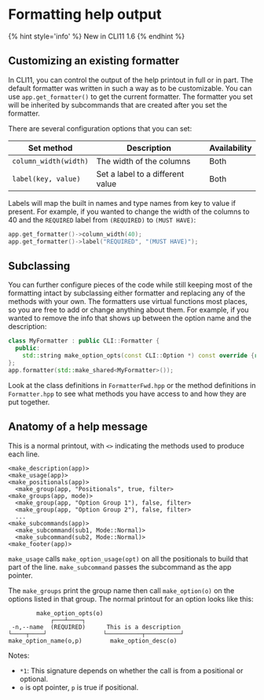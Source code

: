 # Formatting help output

{% hint style='info' %}
New in CLI11 1.6
{% endhint %}

## Customizing an existing formatter

In CLI11, you can control the output of the help printout in full or in part. The default formatter was written in such a way as to be customizable. You can use `app.get_formatter()` to get the current formatter. The formatter you set will be inherited by subcommands that are created after you set the formatter.

There are several configuration options that you can set:

| Set method            | Description                      | Availability |
| --------------------- | -------------------------------- | ------------ |
| `column_width(width)` | The width of the columns         | Both         |
| `label(key, value)`   | Set a label to a different value | Both         |

Labels will map the built in names and type names from key to value if present. For example, if you wanted to change the width of the columns to 40 and the `REQUIRED` label from `(REQUIRED)` to `(MUST HAVE)`:

```cpp
app.get_formatter()->column_width(40);
app.get_formatter()->label("REQUIRED", "(MUST HAVE)");
```

## Subclassing

You can further configure pieces of the code while still keeping most of the formatting intact by subclassing either formatter and replacing any of the methods with your own. The formatters use virtual functions most places, so you are free to add or change anything about them. For example, if you wanted to remove the info that shows up between the option name and the description:

```cpp
class MyFormatter : public CLI::Formatter {
  public:
    std::string make_option_opts(const CLI::Option *) const override {return "";}
};
app.formatter(std::make_shared<MyFormatter>());
```

Look at the class definitions in `FormatterFwd.hpp` or the method definitions in `Formatter.hpp` to see what methods you have access to and how they are put together.

## Anatomy of a help message

This is a normal printout, with `<>` indicating the methods used to produce each line.

```text
<make_description(app)>
<make_usage(app)>
<make_positionals(app)>
  <make_group(app, "Positionals", true, filter>
<make_groups(app, mode)>
  <make_group(app, "Option Group 1"), false, filter>
  <make_group(app, "Option Group 2"), false, filter>
  ...
<make_subcommands(app)>
  <make_subcommand(sub1, Mode::Normal)>
  <make_subcommand(sub2, Mode::Normal)>
<make_footer(app)>
```

`make_usage` calls `make_option_usage(opt)` on all the positionals to build that part of the line. `make_subcommand` passes the subcommand as the app pointer.

The `make_groups` print the group name then call `make_option(o)` on the options listed in that group. The normal printout for an option looks like this:

```text
        make_option_opts(o)
            ┌───┴────┐
 -n,--name  (REQUIRED)      This is a description
└────┬────┘                └──────────┬──────────┘
make_option_name(o,p)        make_option_desc(o)
```

Notes:

- `*1`: This signature depends on whether the call is from a positional or optional.
- `o` is opt pointer, `p` is true if positional.
